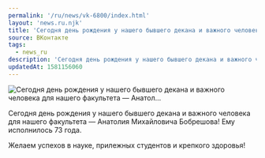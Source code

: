 ```yaml
---
permalink: '/ru/news/vk-6800/index.html'
layout: 'news.ru.njk'
title: 'Сегодня день рождения у нашего бывшего декана и важного человека для нашего факультета — Анатол'
source: ВКонтакте
tags:
  - news_ru
description: 'Сегодня день рождения у нашего бывшего декана и важного человека для нашего факультета — Анатол…'
updatedAt: 1581156060
---
```

![Сегодня день рождения у нашего бывшего декана и важного человека для нашего факультета — Анатол…](https://sun9-27.userapi.com/impg/c858528/v858528752/d0e56/EO1NmG6YBHs.jpg?size=1080x1080&quality=96&proxy=1&sign=f4d25d276544a4718bf091cd89e6b87f&c_uniq_tag=s6AHGcre1bv7L_Mfk-MHaRxv96HQhebjX90HOtkHims&type=album)

Сегодня день рождения у нашего бывшего декана и важного человека для нашего факультета — Анатолия Михайловича Бобрешова! Ему исполнилось 73 года.

Желаем успехов в науке, прилежных студентов и крепкого здоровья!
